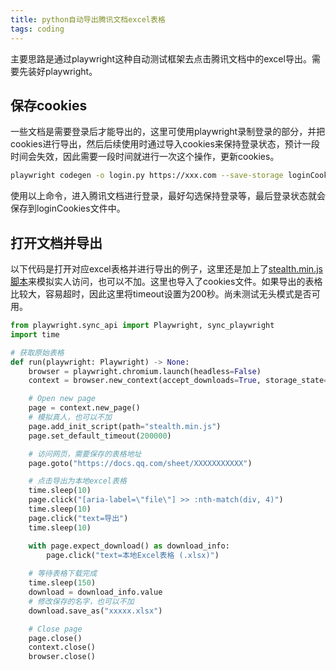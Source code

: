 ```yaml
---
title: python自动导出腾讯文档excel表格
tags: coding
---
```


主要思路是通过playwright这种自动测试框架去点击腾讯文档中的excel导出。需要先装好playwright。


## 保存cookies

一些文档是需要登录后才能导出的，这里可使用playwright录制登录的部分，并把cookies进行导出，然后后续使用时通过导入cookies来保持登录状态，预计一段时间会失效，因此需要一段时间就进行一次这个操作，更新cookies。

```bash
playwright codegen -o login.py https://xxx.com --save-storage loginCookies
```

使用以上命令，进入腾讯文档进行登录，最好勾选保持登录等，最后登录状态就会保存到loginCookies文件中。

## 打开文档并导出

以下代码是打开对应excel表格并进行导出的例子，这里还是加上了[stealth.min.js脚本](https://pzweuj.github.io/2022/09/18/crawler.html)来模拟实人访问，也可以不加。这里也导入了cookies文件。如果导出的表格比较大，容易超时，因此这里将timeout设置为200秒。尚未测试无头模式是否可用。

```python
from playwright.sync_api import Playwright, sync_playwright
import time

# 获取原始表格
def run(playwright: Playwright) -> None:
    browser = playwright.chromium.launch(headless=False)
    context = browser.new_context(accept_downloads=True, storage_state="loginCookies")

    # Open new page
    page = context.new_page()
    # 模拟真人，也可以不加
    page.add_init_script(path="stealth.min.js")
    page.set_default_timeout(200000)

    # 访问网页，需要保存的表格地址
    page.goto("https://docs.qq.com/sheet/XXXXXXXXXXX")

    # 点击导出为本地excel表格
    time.sleep(10)
    page.click("[aria-label=\"file\"] >> :nth-match(div, 4)")
    time.sleep(10)
    page.click("text=导出")
    time.sleep(10)

    with page.expect_download() as download_info:
        page.click("text=本地Excel表格 (.xlsx)")
    
    # 等待表格下载完成
    time.sleep(150)
    download = download_info.value
    # 修改保存的名字，也可以不加
    download.save_as("xxxxx.xlsx")

    # Close page
    page.close()
    context.close()
    browser.close()
```



